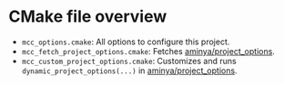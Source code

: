 # CMake file overview

- `mcc_options.cmake`: All options to configure this project.
- `mcc_fetch_project_options.cmake`: Fetches [aminya/project_options](https://github.com/aminya/project_options).
- `mcc_custom_project_options.cmake`: Customizes and runs `dynamic_project_options(...)` in [aminya/project_options](https://github.com/aminya/project_options).
